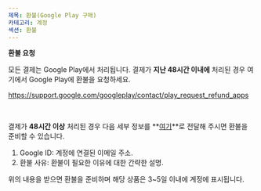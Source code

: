 ```yaml
---
제목: 환불(Google Play 구매)
카테고리: 계정
섹션: 환불
---
```

**환불 요청**

모든 결제는 Google Play에서 처리됩니다. 결제가 **지난 48시간 이내에** 처리된 경우 여기에서 Google Play에 환불을 요청하세요.

<https://support.google.com/googleplay/contact/play_request_refund_apps>

 

결제가 **48시간 이상** 처리된 경우 다음 세부 정보를 **[여기](https://help.Studycat.com/hc/en-gb/requests/new)**로 전달해 주시면 환불을 준비할 수 있습니다.

1. Google ID: 계정에 연결된 이메일 주소.
2. 환불 사유: 환불이 ​​필요한 이유에 대한 간략한 설명.

위의 내용을 받으면 환불을 준비하며 해당 상품은 3~5일 이내에 계정에 표시됩니다.